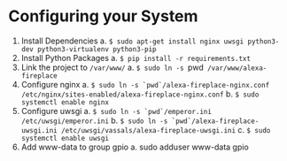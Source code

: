 # Configuring your System
1. Install Dependencies
  a. `$ sudo apt-get install nginx uwsgi python3-dev python3-virtualenv python3-pip`
2. Install Python Packages
  a. `$ pip install -r requirements.txt`
3. Link the project to `/var/www/`
  a. `$ sudo ln -s `pwd` /var/www/alexa-fireplace`
4. Configure nginx
  a. ```$ sudo ln -s `pwd`/alexa-fireplace-nginx.conf /etc/nginx/sites-enabled/alexa-fireplace-nginx.conf```
  b. `$ sudo systemctl enable nginx`
5. Configure uwsgi
  a. ```$ sudo ln -s `pwd`/emperor.ini /etc/uwsgi/emperor.ini```
  b. ```$ sudo ln -s `pwd`/alexa-fireplace-uwsgi.ini /etc/uwsgi/vassals/alexa-fireplace-uwsgi.ini```
  c. `$ sudo systemctl enable uwsgi`
6. Add www-data to group gpio
  a. sudo adduser www-data gpio
